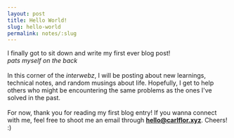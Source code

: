 ```yaml
---
layout: post
title: Hello World!
slug: hello-world
permalink: notes/:slug
---
```

I finally got to sit down and write my first ever blog post!
<br> _*pats myself on the back*_
<br><br>
In this corner of the *interwebz*, I will be posting about new learnings, technical notes, and random musings about life.  Hopefully, I get to help others who might be encountering the same problems as the ones I've solved in the past.
<br><br>
For now, thank you for reading my first blog entry! If you wanna connect with me, feel free to shoot me an email through **hello@carlflor.xyz**. Cheers! :)
